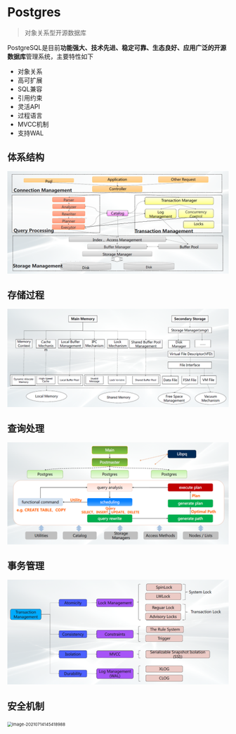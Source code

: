 # Postgres

> 对象关系型开源数据库

PostgreSQL是目前**功能强大、技术先进、稳定可靠、生态良好、应用广泛的开源数据库**管理系统，主要特性如下

- 对象关系 
- 高可扩展 
- SQL兼容 
- 引用约束
- 灵活API 
- 过程语言
- MVCC机制
- 支持WAL



## 体系结构

<img src="pics/pg_arch.png" alt="pg_arch" style="zoom:67%;" />

## 存储过程

<img src="pics/pg_store_process.png" alt="pg_store_process.png" style="zoom:67%;" />

## 查询处理

<img src="pics/pg_query.png" alt="image-20210714145248698" style="zoom:67%;" />

## 事务管理

<img src="pics/pg_transaction.jpg" alt="image-20210714145328221" style="zoom:67%;" />

## 安全机制

<img src="C:\Users\Dell\AppData\Roaming\Typora\typora-user-images\image-20210714145418988.png" alt="image-20210714145418988" style="zoom:67%;" />